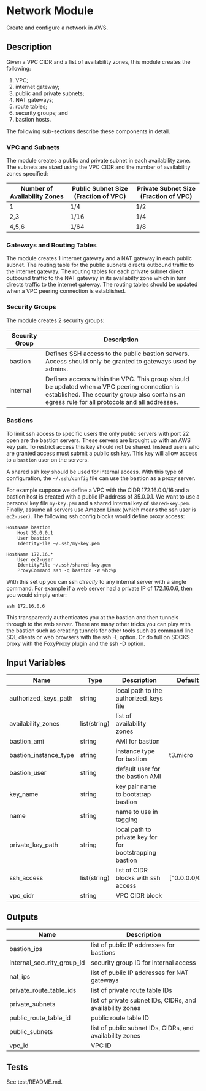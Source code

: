 # Network Module

Create and configure a network in AWS.

## Description

Given a VPC CIDR and a list of availability zones, this module creates the
following:
1. VPC;
1. internet gateway;
1. public and private subnets;
1. NAT gateways;
1. route tables;
1. security groups; and
1. bastion hosts.

The following sub-sections describe these components in detail.

### VPC and Subnets

The module creates a public and private subnet in each availability zone. The
subnets are sized using the VPC CIDR and the number of availability zones
specified:

| Number of Availability Zones | Public Subnet Size (Fraction of VPC) | Private Subnet Size (Fraction of VPC) |
| ---------------------------- | ------------------------------------ | ------------------------------------- |
| 1 | 1/4 | 1/2 |
| 2,3 | 1/16 | 1/4 |
| 4,5,6 | 1/64 | 1/8 |

### Gateways and Routing Tables

The module creates 1 internet gateway and a NAT gateway in each public subnet.
The routing table for the public subnets directs outbound traffic to the
internet gateway. The routing tables for each private subnet direct outbound
traffic to the NAT gateway in its availabilty zone which in turn directs
traffic to the internet gateway. The routing tables should be updated when a
VPC peering connection is established.

### Security Groups

The module creates 2 security groups:

| Security Group | Description |
| -------------- | ----------- |
| bastion | Defines SSH access to the public bastion servers. Access should only be granted to gateways used by admins. |
| internal | Defines access within the VPC. This group should be updated when a VPC peering connection is established. The security group also contains an egress rule for all protocols and all addresses. |

### Bastions

To limit ssh access to specific users the only public servers with port 22 open
are the bastion servers. These servers are brought up with an AWS key pair.
To restrict access this key should not be shared. Instead users who are granted
access must submit a public ssh key. This key will allow access to a `bastion`
user on the servers.

A shared ssh key should be used for internal access. With this type of
configuration, the `~/.ssh/config` file can use the bastion as a proxy server.

For example suppose we define a VPC with the CIDR 172.16.0.0/16 and a bastion
host is created with a public IP address of 35.0.0.1. We want to use a personal
key file `my-key.pem` and a shared internal key of `shared-key.pem`. Finally,
assume all servers use Amazon Linux (which means the ssh user is `ec2-user`).
The following ssh config blocks would define proxy access:

    HostName bastion
        Host 35.0.0.1
        User bastion
        IdentityFile ~/.ssh/my-key.pem
    
    HostName 172.16.*
        User ec2-user
        IdentityFile ~/.ssh/shared-key.pem
        ProxyCommand ssh -q bastion -W %h:%p

With this set up you can ssh _directly_ to any internal server with a single
command. For example if a web server had a private IP of 172.16.0.6, then you
would simply enter:

    ssh 172.16.0.6

This transparently authenticates you at the bastion and then tunnels through to
the web server. There are many other tricks you can play with the bastion such
as creating tunnels for other tools such as command line SQL clients or web
browsers with the ssh -L option. Or do full on SOCKS proxy with the FoxyProxy
plugin and the ssh -D option.

## Input Variables

| Name | Type | Description | Default |
| ---- | ---- | ----------- | ------- |
| authorized_keys_path | string | local path to the authorized_keys file |  |
| availability_zones | list(string) | list of availability zones |  |
| bastion_ami | string | AMI for bastion |  |
| bastion_instance_type | string | instance type for bastion | t3.micro |
| bastion_user | string | default user for the bastion AMI |  |
| key_name | string | key pair name to bootstrap bastion |  |
| name | string | name to use in tagging |  |
| private_key_path | string | local path to private key for for bootstrapping bastion |  |
| ssh_access | list(string) | list of CIDR blocks with ssh access | ["0.0.0.0/0"] |
| vpc_cidr | string | VPC CIDR block |  |

## Outputs

| Name | Description |
| ---- | ----------- |
| bastion_ips | list of public IP addresses for bastions |
| internal_security_group_id | security group ID for internal access |
| nat_ips | list of public IP addresses for NAT gateways |
| private_route_table_ids | list of private route table IDs |
| private_subnets | list of private subnet IDs, CIDRs, and availability zones |
| public_route_table_id | public route table ID |
| public_subnets | list of public subnet IDs, CIDRs, and availability zones |
| vpc_id | VPC ID |

## Tests

See test/README.md.
